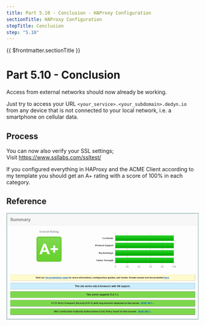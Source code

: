```yaml
---
title: Part 5.10 - Conclusion - HAProxy Configuration
sectionTitle: HAProxy Configuration
stepTitle: Conclusion
step: "5.10"
---
```


{{ $frontmatter.sectionTitle }}
# Part 5.10 - Conclusion

Access from external networks should now already be working.

Just try to access your URL `<your_service>.<your_subdomain>.dedyn.io` from any device that is not connected to your local network, i.e. a smartphone on cellular data.


## Process

You can now also verify your SSL settings;  
Visit https://www.ssllabs.com/ssltest/

If you configured everything in HAProxy and the ACME Client according to my template you should get an A+ rating with a score of 100% in each category.

## Reference
![P005-016-SSLLabs-Rating](assets/P005-016-SSLLabs-Rating.png)